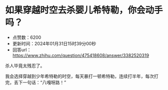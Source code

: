 # 如果穿越时空去杀婴儿希特勒，你会动手吗？
- 点赞数：6200
- 更新时间：2024年01月31日15时39分00秒
- 回答url：https://www.zhihu.com/question/475418608/answer/3382520319
<body>
 <p data-pid="G-D4THUC">杀人毕竟太残忍了。</p>
 <p data-pid="11DiAaqN">我会选择穿越到少年希特勒的时空，每天暴打一顿希特勒，连续打半年，每次打完，丢下一句话：“八嘎呀路！”</p>
</body>
